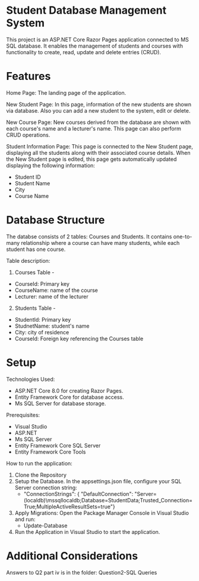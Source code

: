 # Student Database Management System
This project is an ASP.NET Core Razor Pages application connected to MS SQL database. It enables the management of students and courses with functionality to create, read, update and delete entries (CRUD).

# Features
Home Page:
The landing page of the application.

New Student Page:
In this page, information of the new students are shown via database. Also you can add a new student to the system, edit or delete. 

New Course Page:
New courses derived from the database are shown with each course's name and a lecturer's name. This page can also perform CRUD operations.

Student Information Page:
This page is connected to the New Student page, displaying all the students along with their associated course details. When the New Student page is edited, this page gets automatically updated displaying the following information: 
- Student ID
- Student Name
- City
- Course Name

# Database Structure
The databse consists of 2 tables: Courses and Students. It contains one-to-many relationship where a course can have many students, while each student has one course.

Table description:
1. Courses Table -
- CourseId: Primary key
- CourseName: name of the course
- Lecturer: name of the lecturer
  
2. Students Table -
- StudentId: Primary key
- StudnetName: student's name
- City: city of residence
- CourseId: Foreign key referencing the Courses table
  
# Setup
Technologies Used:
- ASP.NET Core 8.0 for creating Razor Pages.
- Entity Framework Core for database access.
- Ms SQL Server for database storage.

Prerequisites:
- Visual Studio
- ASP.NET
- Ms SQL Server
- Entity Framework Core SQL Server
- Entity Framework Core Tools

How to run the application:
1. Clone the Repository
2. Setup the Database. In the appsettings.json file, configure your SQL Server connection string:
   - "ConnectionStrings": {
    "DefaultConnection": "Server=(localdb)\\mssqllocaldb;Database=StudentData;Trusted_Connection=True;MultipleActiveResultSets=true"}
3. Apply Migrations: Open the Package Manager Console in Visual Studio and run:
   - Update-Database
4. Run the Application in Visual Studio to start the application.

# Additional Considerations
Answers to Q2 part iv is in the folder: Question2-SQL Queries
